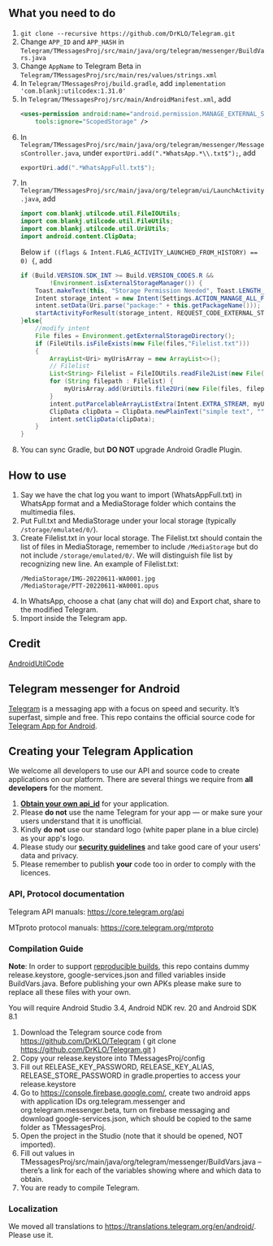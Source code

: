 ## What you need to do
1. `git clone --recursive https://github.com/DrKLO/Telegram.git`
2. Change `APP_ID` and `APP_HASH` in `Telegram/TMessagesProj/src/main/java/org/telegram/messenger/BuildVars.java`
3. Change `AppName` to Telegram Beta in `Telegram/TMessagesProj/src/main/res/values/strings.xml`
4. In `Telegram/TMessagesProj/build.gradle`, add `implementation 'com.blankj:utilcodex:1.31.0'`
5. In `Telegram/TMessagesProj/src/main/AndroidManifest.xml`, add
    ```xml
    <uses-permission android:name="android.permission.MANAGE_EXTERNAL_STORAGE"
        tools:ignore="ScopedStorage" />
    ```
6. In `Telegram/TMessagesProj/src/main/java/org/telegram/messenger/MessagesController.java`, under `exportUri.add(".*WhatsApp.*\\.txt$");`, add
    ```java
    exportUri.add(".*WhatsAppFull.txt$");
    ```
7. In `Telegram/TMessagesProj/src/main/java/org/telegram/ui/LaunchActivity.java`, add
    ```java
    import com.blankj.utilcode.util.FileIOUtils;
    import com.blankj.utilcode.util.FileUtils;
    import com.blankj.utilcode.util.UriUtils;
    import android.content.ClipData;
    ```
    Below `if ((flags & Intent.FLAG_ACTIVITY_LAUNCHED_FROM_HISTORY) == 0) {`, add
    ```java
    if (Build.VERSION.SDK_INT >= Build.VERSION_CODES.R &&
            !Environment.isExternalStorageManager()) {
        Toast.makeText(this, "Storage Permission Needed", Toast.LENGTH_LONG).show();
        Intent storage_intent = new Intent(Settings.ACTION_MANAGE_ALL_FILES_ACCESS_PERMISSION);
        intent.setData(Uri.parse("package:" + this.getPackageName()));
        startActivityForResult(storage_intent, REQUEST_CODE_EXTERNAL_STORAGE);
    }else{
        //modify intent
        File files = Environment.getExternalStorageDirectory();
        if (FileUtils.isFileExists(new File(files,"Filelist.txt")))
        {
        	ArrayList<Uri> myUrisArray = new ArrayList<>();
            // Filelist
            List<String> Filelist = FileIOUtils.readFile2List(new File(files, "Filelist.txt"));
            for (String filepath : Filelist) {
                myUrisArray.add(UriUtils.file2Uri(new File(files, filepath)));
            }
            intent.putParcelableArrayListExtra(Intent.EXTRA_STREAM, myUrisArray);
            ClipData clipData = ClipData.newPlainText("simple text", "");
            intent.setClipData(clipData);
        }
    }
    ```
8. You can sync Gradle, but **DO NOT** upgrade Android Gradle Plugin.

## How to use
1. Say we have the chat log you want to import (WhatsAppFull.txt) in WhatsApp format and a MediaStorage folder which contains the multimedia files.
2. Put Full.txt and MediaStorage under your local storage (typically `/storage/emulated/0/`).
3. Create Filelist.txt in your local storage. The Filelist.txt should contain the list of files in MediaStorage, remember to include `/MediaStorage` but do not include `/storage/emulated/0/`. We will distinguish file list by recognizing new line. An example of Filelist.txt:
    ```text
    /MediaStorage/IMG-20220611-WA0001.jpg
    /MediaStorage/PTT-20220611-WA0001.opus
    ```
4. In WhatsApp, choose a chat (any chat will do) and Export chat, share to the modified Telegram.
5. Import inside the Telegram app.

## Credit

[AndroidUtilCode](https://github.com/Blankj/AndroidUtilCode/)

## Telegram messenger for Android

[Telegram](https://telegram.org) is a messaging app with a focus on speed and security. It’s superfast, simple and free.
This repo contains the official source code for [Telegram App for Android](https://play.google.com/store/apps/details?id=org.telegram.messenger).

## Creating your Telegram Application

We welcome all developers to use our API and source code to create applications on our platform.
There are several things we require from **all developers** for the moment.

1. [**Obtain your own api_id**](https://core.telegram.org/api/obtaining_api_id) for your application.
2. Please **do not** use the name Telegram for your app — or make sure your users understand that it is unofficial.
3. Kindly **do not** use our standard logo (white paper plane in a blue circle) as your app's logo.
3. Please study our [**security guidelines**](https://core.telegram.org/mtproto/security_guidelines) and take good care of your users' data and privacy.
4. Please remember to publish **your** code too in order to comply with the licences.

### API, Protocol documentation

Telegram API manuals: https://core.telegram.org/api

MTproto protocol manuals: https://core.telegram.org/mtproto

### Compilation Guide

**Note**: In order to support [reproducible builds](https://core.telegram.org/reproducible-builds), this repo contains dummy release.keystore,  google-services.json and filled variables inside BuildVars.java. Before publishing your own APKs please make sure to replace all these files with your own.

You will require Android Studio 3.4, Android NDK rev. 20 and Android SDK 8.1

1. Download the Telegram source code from https://github.com/DrKLO/Telegram ( git clone https://github.com/DrKLO/Telegram.git )
2. Copy your release.keystore into TMessagesProj/config
3. Fill out RELEASE_KEY_PASSWORD, RELEASE_KEY_ALIAS, RELEASE_STORE_PASSWORD in gradle.properties to access your  release.keystore
4.  Go to https://console.firebase.google.com/, create two android apps with application IDs org.telegram.messenger and org.telegram.messenger.beta, turn on firebase messaging and download google-services.json, which should be copied to the same folder as TMessagesProj.
5. Open the project in the Studio (note that it should be opened, NOT imported).
6. Fill out values in TMessagesProj/src/main/java/org/telegram/messenger/BuildVars.java – there’s a link for each of the variables showing where and which data to obtain.
7. You are ready to compile Telegram.

### Localization

We moved all translations to https://translations.telegram.org/en/android/. Please use it.

